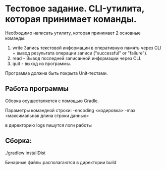 Тестовое задание. CLI-утилита, которая принимает команды.
=========================================================
Необходимо написать утилиту, которая принимает 2 основные команды:
1. write <some text> Запись текстовой информации в оперативную память через CLI + вывод результата операции записи ("successful" or "failure").
2. read – Вывод последней записанной информации через CLI.
3. quit - выход из программы.

Программа должна быть покрыта Unit-тестами.

Работа программы
----------------
Сборка осуществляется с помощью Gradle.

Параметры командной строки:
-encoding <кодировка>
-max <максимальная длина строки данных>

в директорию logs пишутся логи работы

Сборка:
-------
./gradlew installDist

Бинарные файлы располагаются в директории build

